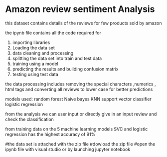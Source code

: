 # Amazon review sentiment Analysis

this dataset contains details of the reviews for few products sold by amazon 

the ipynb file contains all the code required for 
1. importing libraries
2. Loading the data set
3. data cleaning and processing 
4. splitting the data set into train and test data
5. training using a model
6. predicting the results and building confusion matrix
7. testing using test data  

the data processing includes removing the special characters ,numerics , html tags and converting all reviews to lower case for better predictions

models used:
    random forest 
    Naive bayes
    KNN
    support vector classifier
    logistic regression 

from the analysis we can user input or directly give in an input review and check the classification 

from training data on the 5 machine learning models 
    SVC and logistic regression has the highest accuracy of 91%

#the data set is attached with the zip file 
#dowload the zip file 
#open the ipynb file with visual studio or by launching jupyter notebook
